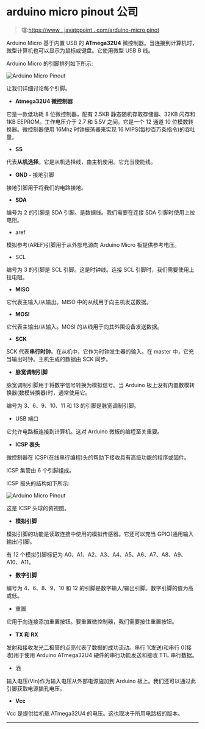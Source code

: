 # arduino micro pinout 公司

> 噻:[https://www . javatppoint . com/arduino-micro pinot](https://www.javatpoint.com/arduino-micro-pinout)

Arduino Micro 基于内置 USB 的 **ATmega32U4** 微控制器。当连接到计算机时，微型计算机也可以显示为鼠标或键盘。它使用微型 USB B 线。

Arduino Micro 的引脚排列如下所示:

![Arduino Micro Pinout](../Images/7fa653dc57a931cf4cb773011e0c1984.png)

让我们详细讨论每个引脚。

*   **Atmega32U4 微控制器**

它是一款低功耗 8 位微控制器，配有 2.5KB 静态随机存取存储器、32KB 闪存和 1KB EEPROM。工作电压介于 2.7 和 5.5V 之间。它是一个 12 通道 10 位模数转换器。微控制器使用 16Mhz 时钟振荡器来实现 16 MIPS(每秒百万条指令)的吞吐量。

*   **SS**

代表**从机选择**。它是从机选择线，由主机使用。它充当使能线。

*   **GND -** 接地引脚

接地引脚用于将我们的电路接地。

*   **SDA**

编号为 2 的引脚是 SDA 引脚。是数据线。我们需要在连接 SDA 引脚时使用上拉电阻。

*   aref

模拟参考(AREF)引脚用于从外部电源向 Arduino Micro 板提供参考电压。

*   SCL

编号为 3 的引脚是 SCL 引脚。这是时钟线。连接 SCL 引脚时，我们需要使用上拉电阻。

*   **MISO**

它代表主输入/从输出。MISO 中的从线用于向主机发送数据。

*   **MOSI**

它代表主输出/从输入。MOSI 的从线用于向其外围设备发送数据。

*   **SCK**

SCK 代表**串行时钟**。在从机中，它作为时钟发生器的输入。在 master 中，它充当输出时钟。主机生成的数据由 SCK 同步。

*   **脉宽调制引脚**

脉宽调制引脚用于将数字信号转换为模拟信号。当 Arduino 板上没有内置数模转换器(数模转换器)时，通常使用它。

编号为 3、6、9、10、11 和 13 的引脚是脉宽调制引脚。

*   USB 端口

它允许电路板连接到计算机。这对 Arduino 微板的编程至关重要。

*   **ICSP 表头**

微控制器在 ICSP(在线串行编程)头的帮助下接收具有高级功能的程序或固件。

ICSP 集管由 6 个引脚组成。

ICSP 报头的结构如下所示:

![Arduino Micro Pinout](../Images/de305187d87f94dfdbfae1e7f6b7d7b2.png)

这是 ICSP 头球的俯视图。

*   **模拟引脚**

模拟引脚的功能是读取连接中使用的模拟传感器。它还可以充当 GPIO(通用输入输出)引脚。

有 12 个模拟引脚标记为 A0、A1、A2、A3、A4、A5、A6、A7、A8、A9、A10、A11。

*   **数字引脚**

编号为 4、6、8、9、10 和 12 的引脚是数字输入/输出引脚。数字引脚的值为高或低。

*   重置

它用于向连接添加重置按钮。要重置微控制器，我们需要按住重置按钮。

*   **TX 和 RX**

发射和接收发光二极管的点亮代表了数据的成功流动。串行 1(发送)和串行 0(接收)用于使用 Arduino ATmega32U4 硬件的串行功能发送和接收 TTL 串行数据。

*   酒

输入电压(Vin)作为输入电压从外部电源施加到 Arduino 板上。我们还可以通过此引脚获取电源插孔电压。

*   **Vcc**

Vcc 是提供给机载 ATmega32U4 的电压。这也取决于所用电路板的版本。

* * *